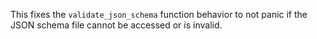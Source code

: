 This fixes the `validate_json_schema` function behavior to not panic if the JSON schema file cannot be accessed or is invalid.